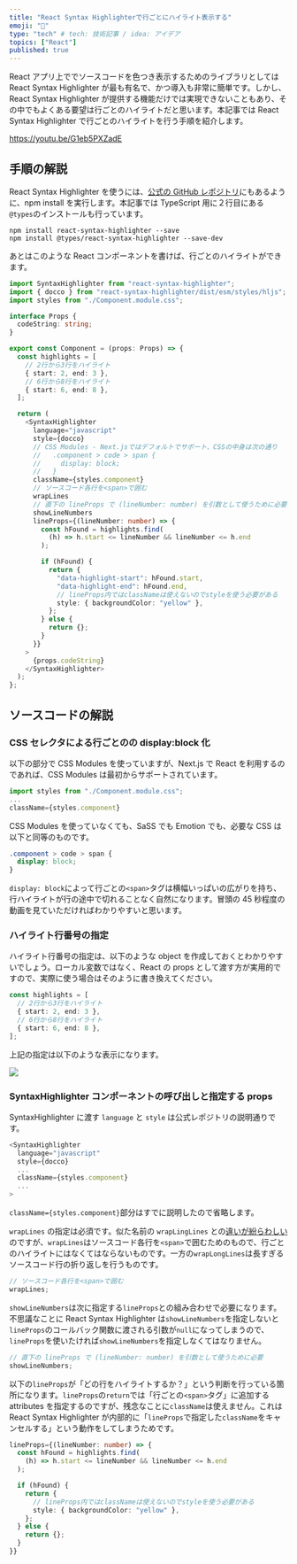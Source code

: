 ```yaml
---
title: "React Syntax Highlighterで行ごとにハイライト表示する"
emoji: "🐷"
type: "tech" # tech: 技術記事 / idea: アイデア
topics: ["React"]
published: true
---
```


React アプリ上ででソースコードを色つき表示するためのライブラリとしては React Syntax Highlighter が最も有名で、かつ導入も非常に簡単です。しかし、React Syntax Highlighter が提供する機能だけでは実現できないこともあり、その中でもよくある要望は行ごとのハイライトだと思います。本記事では React Syntax Highlighter で行ごとのハイライトを行う手順を紹介します。

https://youtu.be/G1eb5PXZadE

## 手順の解説

React Syntax Highlighter を使うには、[公式の GitHub レポジトリ](https://github.com/react-syntax-highlighter/react-syntax-highlighter)にもあるように、npm install を実行します。本記事では TypeScript 用に２行目にある`@types`のインストールも行っています。

```
npm install react-syntax-highlighter --save
npm install @types/react-syntax-highlighter --save-dev
```

あとはこのような React コンポーネントを書けば、行ごとのハイライトができます。

```typescript
import SyntaxHighlighter from "react-syntax-highlighter";
import { docco } from "react-syntax-highlighter/dist/esm/styles/hljs";
import styles from "./Component.module.css";

interface Props {
  codeString: string;
}

export const Component = (props: Props) => {
  const highlights = [
    // 2行から3行をハイライト
    { start: 2, end: 3 },
    // 6行から8行をハイライト
    { start: 6, end: 8 },
  ];

  return (
    <SyntaxHighlighter
      language="javascript"
      style={docco}
      // CSS Modules - Next.jsではデフォルトでサポート、CSSの中身は次の通り
      //   .component > code > span {
      //     display: block;
      //   }
      className={styles.component}
      // ソースコード各行を<span>で囲む
      wrapLines
      // 直下の lineProps で (lineNumber: number) を引数として使うために必要
      showLineNumbers
      lineProps={(lineNumber: number) => {
        const hFound = highlights.find(
          (h) => h.start <= lineNumber && lineNumber <= h.end
        );

        if (hFound) {
          return {
            "data-highlight-start": hFound.start,
            "data-highlight-end": hFound.end,
            // lineProps内ではclassNameは使えないのでstyleを使う必要がある
            style: { backgroundColor: "yellow" },
          };
        } else {
          return {};
        }
      }}
    >
      {props.codeString}
    </SyntaxHighlighter>
  );
};
```

## ソースコードの解説

### CSS セレクタによる行ごとの<span>の display:block 化

以下の部分で CSS Modules を使っていますが、Next.js で React を利用するのであれば、CSS Modules は最初からサポートされています。

```typescript
import styles from "./Component.module.css";
...
className={styles.component}
```

CSS Modules を使っていなくても、SaSS でも Emotion でも、必要な CSS は以下と同等のものです。

```css
.component > code > span {
  display: block;
}
```

`display: block`によって行ごとの`<span>`タグは横幅いっぱいの広がりを持ち、行ハイライトが行の途中で切れることなく自然になります。冒頭の 45 秒程度の動画を見ていただければわかりやすいと思います。

### ハイライト行番号の指定

ハイライト行番号の指定は、以下のような object を作成しておくとわかりやすいでしょう。ローカル変数ではなく、React の props として渡す方が実用的ですので、実際に使う場合はそのように書き換えてください。

```typescript
const highlights = [
  // 2行から3行をハイライト
  { start: 2, end: 3 },
  // 6行から8行をハイライト
  { start: 6, end: 8 },
];
```

上記の指定は以下のような表示になります。

![](https://storage.googleapis.com/zenn-user-upload/ad417795b3bb-20240928.png)

### SyntaxHighlighter コンポーネントの呼び出しと指定する props

SyntaxHighlighter に渡す `language` と `style` は公式レポジトリの説明通りです。

```typescript
<SyntaxHighlighter
  language="javascript"
  style={docco}
  ...
  className={styles.component}
  ...
>
```

`className={styles.component}`部分はすでに説明したので省略します。

`wrapLines` の指定は必須です。似た名前の `wrapLingLines` との[違いが紛らわしい](https://github.com/react-syntax-highlighter/react-syntax-highlighter?tab=readme-ov-file#props)のですが、`wrapLines`はソースコード各行を`<span>`で囲むためのもので、行ごとのハイライトにはなくてはならないものです。一方の`wrapLongLines`は長すぎるソースコード行の折り返しを行うものです。

```typescript
// ソースコード各行を<span>で囲む
wrapLines;
```

`showLineNumbers`は次に指定する`lineProps`との組み合わせで必要になります。不思議なことに React Syntax Highlighter は`showLineNumbers`を指定しないと`lineProps`のコールバック関数に渡される引数が`null`になってしまうので、`lineProps`を使いたければ`showLineNumbers`を指定しなくてはなりません。

```typescript
// 直下の lineProps で (lineNumber: number) を引数として使うために必要
showLineNumbers;
```

以下の`lineProps`が「どの行をハイライトするか？」という判断を行っている箇所になります。`lineProps`の`return`では「行ごとの`<span>`タグ」に追加する attributes を指定するのですが、残念なことに`className`は使えません。これは React Syntax Highlighter が内部的に「`lineProps`で指定した`className`をキャンセルする」という動作をしてしまうためです。

```typescript
lineProps={(lineNumber: number) => {
  const hFound = highlights.find(
    (h) => h.start <= lineNumber && lineNumber <= h.end
  );

  if (hFound) {
    return {
      // lineProps内ではclassNameは使えないのでstyleを使う必要がある
      style: { backgroundColor: "yellow" },
    };
  } else {
    return {};
  }
}}
```
